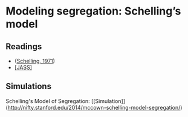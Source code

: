 # **Modeling segregation: Schelling’s model**

## Readings

- ([Schelling, 1971](https://www.uzh.ch/cmsssl/suz/dam/jcr:00000000-68cb-72db-ffff-ffffff8071db/04.02%7B_%7Dschelling%7B_%7D71.pdf)) 
- [[JASS]](https://www.jasss.org/15/1/6.html) 


## Simulations

Schelling's Model of Segregation: [[Simulation]] (http://nifty.stanford.edu/2014/mccown-schelling-model-segregation/)
